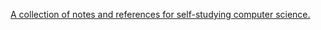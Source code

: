 
[A collection of notes and references for self-studying computer science.](https://notes.eddyerburgh.me/)
